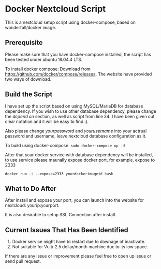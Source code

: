 # Docker Nextcloud Script

This is a nextcloud setup script using docker-compose, based on wonderfall/docker image.

## Prerequisite

Please make sure that you have docker-compose installed, the script has been tested under ubuntu 16.04.4 LTS.

To install docker compose:
Download from https://github.com/docker/compose/releases. The website have provided two ways of download.

## Build the Script

I have set up the script based on using MySQL/MariaDB for database dependency. If you wish to use other database dependency, please change the *depend on* section, as well as script from line 34. I have been given out clear notation and it will be easy to find :).

Also please change *yourpassword* and *yourusername* into your actrual password and username, leave nextcloud database configuration as it.

To build using docker-compose:
`sudo docker-compose up -d`

After that your docker service with database dependency will be installed, to use service please maunally expose docker port, for example, expose to 2333
```
docker run -i --expose=2333 yourdockerimageid bash
```

## What to Do After

After install and expose your port, you can launch into the website for nextcloud: yourip:yourport.

It is also desirable to setup SSL Connection after install.

## Current Issues That Has Been Identified

1. Docker service might have to restart due to downage of inactivate.
2. Not suitable for Vultr 2.5 dollar/month machine due to its low space.

If there are any issue or improvement please feel free to open up issue or send pull request.